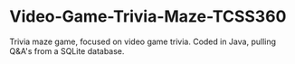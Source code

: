 # Video-Game-Trivia-Maze-TCSS360
Trivia maze game, focused on video game trivia.
Coded in Java, pulling Q&A's from a SQLite database.
